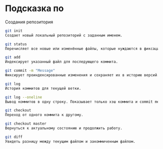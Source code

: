 # Подсказка по 

Создания репозитория
```sh
git init 
Создает новый локальный репозиторий с заданным именем.
```
```sh
git status 
Перечисляет все новые или изменённые файлы, которые нуждаются в фиксации.
```
```sh
git add 
Индексирует указанный файл для последующего коммита.
```
```sh
git commit -m "Message"
Фиксирует проиндексированные изменения и сохраняет их в историю версий. 
```
```sh
git log
История коммитов для текущей ветки.
```
```sh
git log --oneline
Вывод коммитов в одну строку. Показывает только хэш коммита и commit message.
```
```sh
git checkout
Переход от одного коммита к другому.
```
```sh
git checkout master
Вернуться к актуальному состоянию и продолжить работу.
```
```sh
git diff
Увидеть разницу между текущим файлом и закоммиченным файлом.


